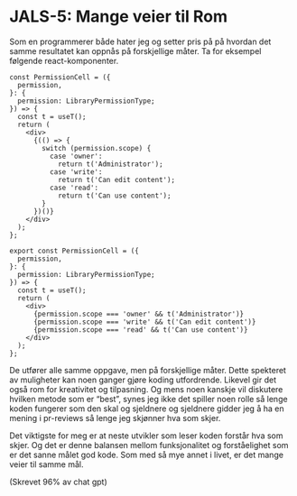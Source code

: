 # JALS-5: Mange veier til Rom

Som en programmerer både hater jeg og setter pris på på hvordan det samme resultatet kan oppnås på forskjellige måter. Ta for eksempel følgende react-komponenter. 

```
const PermissionCell = ({
  permission,
}: {
  permission: LibraryPermissionType;
}) => {
  const t = useT();
  return (
    <div>
      {(() => {
        switch (permission.scope) {
          case 'owner':
            return t('Administrator');
          case 'write':
            return t('Can edit content');
          case 'read':
            return t('Can use content');
        }
      })()}
    </div>
  );
};
```

```
export const PermissionCell = ({
  permission,
}: {
  permission: LibraryPermissionType;
}) => {
  const t = useT();
  return (
    <div>
      {permission.scope === 'owner' && t('Administrator')}
      {permission.scope === 'write' && t('Can edit content')}
      {permission.scope === 'read' && t('Can use content')}
    </div>
  );
};
```

De utfører alle samme oppgave, men på forskjellige måter. Dette spekteret av muligheter kan noen ganger gjøre koding utfordrende. Likevel gir det også rom for kreativitet og tilpasning. Og mens noen kanskje vil diskutere hvilken metode som er “best”, synes jeg ikke det spiller noen rolle så lenge koden fungerer som den skal og sjeldnere og sjeldnere gidder jeg å ha en mening i pr-reviews så lenge jeg skjønner hva som skjer. 

Det viktigste for meg er at neste utvikler som leser koden forstår hva som skjer. Og det er denne balansen mellom funksjonalitet og forståelighet som er det sanne målet god kode. Som med så mye annet i livet, er det mange veier til samme mål.

(Skrevet 96% av chat gpt) 
